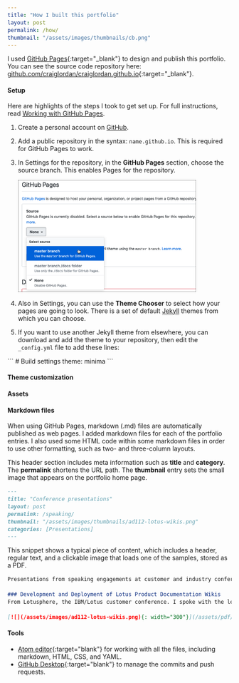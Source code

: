 ```yaml
---
title: "How I built this portfolio"
layout: post
permalink: /how/
thumbnail: "/assets/images/thumbnails/cb.png"
---
```

I used [GitHub Pages](https://pages.github.com/){:target="_blank"} to design and publish this portfolio. You can see the source code repository here: [github.com/craiglordan/craiglordan.github.io](https://github.com/craiglordan/craiglordan.github.io){:target="_blank"}.

#### Setup
Here are highlights of the steps I took to get set up. For full instructions, read [Working with GitHub Pages](https://help.github.com/en/github/working-with-github-pages).
<ol>
<li><p>Create a personal account on <a href="https://github.com/" target="_blank">GitHub</a>.</p></li>
<li><p>Add a public repository in the syntax: <code class="language-plaintext highlighter-rouge">name.github.io</code>. This is required for GitHub Pages to work.</p></li>
<li><p>In Settings for the repository, in the <b>GitHub Pages</b> section, choose the source branch. This enables Pages for the repository.</p>
<p><img src="/assets/images/gh-settings.png" width="400"></p></li>
<li><p>Also in Settings, you can use the <b>Theme Chooser</b> to select how your pages are going to look. There is a set of default <a href="https://jekyllrb.com/" target="_blank">Jekyll</a> themes from which you can choose.</p></li>
<li><p>If you want to use another Jekyll theme from elsewhere, you can download and add the theme to your repository, then edit the <code class="language-plaintext highlighter-rouge">_config.yml</code> file to add these lines:</p>
</li>
</ol>
```
# Build settings
theme: minima
```

#### Theme customization


#### Assets



#### Markdown files
When using GitHub Pages, markdown (.md) files are automatically published as web pages. I added markdown files for each of the portfolio entries. I also used some HTML code within some markdown files in order to use other formatting, such as two- and three-column layouts.

This header section includes meta information such as **title** and **category**. The **permalink** shortens the URL path. The **thumbnail** entry sets the small image that appears on the portfolio home page. 
```markdown
---
title: "Conference presentations"
layout: post
permalink: /speaking/
thumbnail: "/assets/images/thumbnails/ad112-lotus-wikis.png"
categories: [Presentations]
---
```

This snippet shows a typical piece of content, which includes a header, regular text, and a clickable image that loads one of the samples, stored as a PDF.

```markdown
Presentations from speaking engagements at customer and industry conferences.

### Development and Deployment of Lotus Product Documentation Wikis
From Lotusphere, the IBM/Lotus customer conference. I spoke with the lead developer from our team about our project to design, develop, and deploy editable wikis for product documentation, using our own Lotus Domino technology.

[![](/assets/images/ad112-lotus-wikis.png){: width="300"}](/assets/pdf/ad112-lotus-wikis.pdf){:target="_blank"}
```




#### Tools
- [Atom editor](https://atom.io/){:target="blank"} for working with all the files, including markdown, HTML, CSS, and YAML.
- [GitHub Desktop](https://desktop.github.com/){:target="blank"} to manage the commits and push requests.
